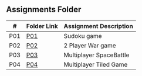 ##  Assignments Folder

|   #    | Folder Link                                                                         | Assignment Description |
| :---:  | ----------------------------------------------------------------------------------  | ---------------------- |
|  P01   | [P01](https://github.com/Leslie-N-Cook/5443-2D-Cook/tree/main/Assignments/Program_1) | Sudoku game            |
|  P02   | [P02](https://github.com/Leslie-N-Cook/5443-2D-Cook/tree/main/Assignments/Program_2) | 2 Player War game      |
|  P03   | [P03](https://github.com/Leslie-N-Cook/5443-2D-Cook/tree/main/Assignments/Program_3) | Multiplayer SpaceBattle|
|  P04   | [P04](https://github.com/Leslie-N-Cook/5443-2D-Cook/tree/main/Assignments/Program_4) | Multiplayer Tiled Game |